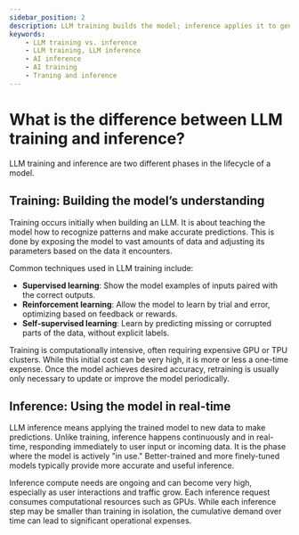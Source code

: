 ```yaml
---
sidebar_position: 2
description: LLM training builds the model; inference applies it to generate real-time outputs from new inputs.
keywords:
    - LLM training vs. inference
    - LLM training, LLM inference
    - AI inference
    - AI training
    - Traning and inference
---
```


# What is the difference between LLM training and inference?

LLM training and inference are two different phases in the lifecycle of a model.

## Training: Building the model’s understanding

Training occurs initially when building an LLM. It is about teaching the model how to recognize patterns and make accurate predictions. This is done by exposing the model to vast amounts of data and adjusting its parameters based on the data it encounters.

Common techniques used in LLM training include:

- **Supervised learning**: Show the model examples of inputs paired with the correct outputs.
- **Reinforcement learning**: Allow the model to learn by trial and error, optimizing based on feedback or rewards.
- **Self-supervised learning**: Learn by predicting missing or corrupted parts of the data, without explicit labels.

Training is computationally intensive, often requiring expensive GPU or TPU clusters. While this initial cost can be very high, it is more or less a one-time expense. Once the model achieves desired accuracy, retraining is usually only necessary to update or improve the model periodically.

## Inference: Using the model in real-time

LLM inference means applying the trained model to new data to make predictions. Unlike training, inference happens continuously and in real-time, responding immediately to user input or incoming data. It is the phase where the model is actively "in use." Better-trained and more finely-tuned models typically provide more accurate and useful inference.

Inference compute needs are ongoing and can become very high, especially as user interactions and traffic grow. Each inference request consumes computational resources such as GPUs. While each inference step may be smaller than training in isolation, the cumulative demand over time can lead to significant operational expenses.
